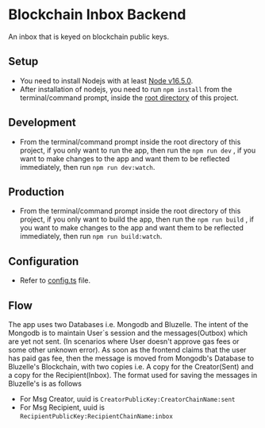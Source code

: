# Blockchain Inbox Backend
An inbox that is keyed on blockchain public keys.

## Setup
* You need to install Nodejs with at least [Node v16.5.0](https://nodejs.org/en/).
* After installation of nodejs, you need to run ```npm install``` from the terminal/command prompt, inside the [root directory](./) of this project.


## Development
* From the terminal/command prompt inside the root  directory of this project, if you only want to run the app, then run the ```npm run dev```  , if you want to make changes to the app and want them to be reflected immediately, then run ```npm run dev:watch```.

## Production
* From the terminal/command prompt inside the root  directory of this project, if you only want to build the app, then run the ```npm run build```  , if you want to make changes to the app and want them to be reflected immediately, then run ```npm run build:watch```.

## Configuration
* Refer to [config.ts](src/config.ts) file.

## Flow
The app uses two Databases i.e. Mongodb and Bluzelle.
The intent of the Mongodb is to maintain User`s session and the messages(Outbox) which are yet not sent. (In scenarios where User doesn't approve gas fees or some other unknown error).
As soon as the frontend claims that the user has paid gas fee, then the message is moved from Mongodb's Database to Bluzelle's Blockchain, with two copies i.e. A copy for the Creator(Sent) and a copy for the Recipient(Inbox). The format used for saving the messages in Bluzelle's is as follows
* For Msg Creator, uuid is ```CreatorPublicKey:CreatorChainName:sent```
* For Msg Recipient, uuid is ```RecipientPublicKey:RecipientChainName:inbox```




